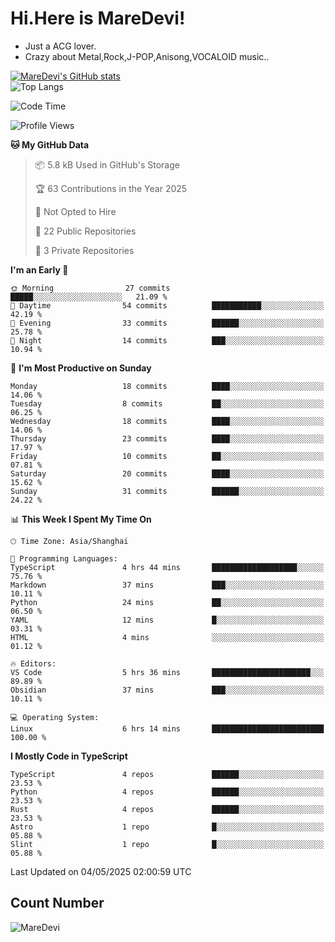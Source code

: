 # Hi.Here is MareDevi!

- Just a ACG lover.
- Crazy about Metal,Rock,J-POP,Anisong,VOCALOID music..

[![MareDevi's GitHub stats](https://github-readme-stats.vercel.app/api?username=MareDevi&show_icons=true&theme=algolia)](https://github.com/anuraghazra/github-readme-stats)  
![Top Langs](https://github-readme-stats.vercel.app/api/top-langs/?username=MareDevi&layout=compact&theme=algolia)

<!--START_SECTION:waka-->
![Code Time](http://img.shields.io/badge/Code%20Time-164%20hrs%2027%20mins-blue)

![Profile Views](http://img.shields.io/badge/Profile%20Views-1-blue)

**🐱 My GitHub Data** 

> 📦 5.8 kB Used in GitHub's Storage 
 > 
> 🏆 63 Contributions in the Year 2025
 > 
> 🚫 Not Opted to Hire
 > 
> 📜 22 Public Repositories 
 > 
> 🔑 3 Private Repositories 
 > 
**I'm an Early 🐤** 

```text
🌞 Morning                27 commits          █████░░░░░░░░░░░░░░░░░░░░   21.09 % 
🌆 Daytime                54 commits          ███████████░░░░░░░░░░░░░░   42.19 % 
🌃 Evening                33 commits          ██████░░░░░░░░░░░░░░░░░░░   25.78 % 
🌙 Night                  14 commits          ███░░░░░░░░░░░░░░░░░░░░░░   10.94 % 
```
📅 **I'm Most Productive on Sunday** 

```text
Monday                   18 commits          ████░░░░░░░░░░░░░░░░░░░░░   14.06 % 
Tuesday                  8 commits           ██░░░░░░░░░░░░░░░░░░░░░░░   06.25 % 
Wednesday                18 commits          ████░░░░░░░░░░░░░░░░░░░░░   14.06 % 
Thursday                 23 commits          ████░░░░░░░░░░░░░░░░░░░░░   17.97 % 
Friday                   10 commits          ██░░░░░░░░░░░░░░░░░░░░░░░   07.81 % 
Saturday                 20 commits          ████░░░░░░░░░░░░░░░░░░░░░   15.62 % 
Sunday                   31 commits          ██████░░░░░░░░░░░░░░░░░░░   24.22 % 
```


📊 **This Week I Spent My Time On** 

```text
🕑︎ Time Zone: Asia/Shanghai

💬 Programming Languages: 
TypeScript               4 hrs 44 mins       ███████████████████░░░░░░   75.76 % 
Markdown                 37 mins             ███░░░░░░░░░░░░░░░░░░░░░░   10.11 % 
Python                   24 mins             ██░░░░░░░░░░░░░░░░░░░░░░░   06.50 % 
YAML                     12 mins             █░░░░░░░░░░░░░░░░░░░░░░░░   03.31 % 
HTML                     4 mins              ░░░░░░░░░░░░░░░░░░░░░░░░░   01.12 % 

🔥 Editors: 
VS Code                  5 hrs 36 mins       ██████████████████████░░░   89.89 % 
Obsidian                 37 mins             ███░░░░░░░░░░░░░░░░░░░░░░   10.11 % 

💻 Operating System: 
Linux                    6 hrs 14 mins       █████████████████████████   100.00 % 
```

**I Mostly Code in TypeScript** 

```text
TypeScript               4 repos             ██████░░░░░░░░░░░░░░░░░░░   23.53 % 
Python                   4 repos             ██████░░░░░░░░░░░░░░░░░░░   23.53 % 
Rust                     4 repos             ██████░░░░░░░░░░░░░░░░░░░   23.53 % 
Astro                    1 repo              █░░░░░░░░░░░░░░░░░░░░░░░░   05.88 % 
Slint                    1 repo              █░░░░░░░░░░░░░░░░░░░░░░░░   05.88 % 
```




 Last Updated on 04/05/2025 02:00:59 UTC
<!--END_SECTION:waka-->

## Count Number
![MareDevi](https://count.getloli.com/get/@maredevi?theme=moebooru-h)  

<!---
MareDevi/MareDevi is a ✨ special ✨ repository because its `README.md` (this file) appears on your GitHub profile.
You can click the Preview link to take a look at your changes.
--->

